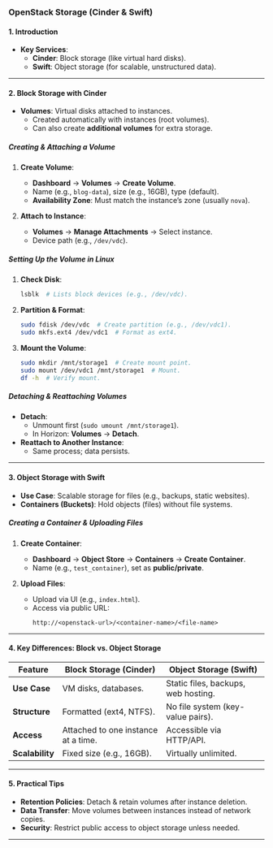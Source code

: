 ### OpenStack Storage (Cinder & Swift)
#### **1. Introduction**  

- **Key Services**:  
  - **Cinder**: Block storage (like virtual hard disks).  
  - **Swift**: Object storage (for scalable, unstructured data).  

---  

#### **2. Block Storage with Cinder**  
- **Volumes**: Virtual disks attached to instances.  
  - Created automatically with instances (root volumes).  
  - Can also create **additional volumes** for extra storage.  

##### **Creating & Attaching a Volume**  
1. **Create Volume**:  
   - **Dashboard** → **Volumes** → **Create Volume**.  
   - Name (e.g., `blog-data`), size (e.g., 16GB), type (default).  
   - **Availability Zone**: Must match the instance’s zone (usually `nova`).  

2. **Attach to Instance**:  
   - **Volumes** → **Manage Attachments** → Select instance.  
   - Device path (e.g., `/dev/vdc`).  

##### **Setting Up the Volume in Linux**  
1. **Check Disk**:  
   ```bash
   lsblk  # Lists block devices (e.g., /dev/vdc).
   ```  
2. **Partition & Format**:  
   ```bash
   sudo fdisk /dev/vdc  # Create partition (e.g., /dev/vdc1).
   sudo mkfs.ext4 /dev/vdc1  # Format as ext4.
   ```  
3. **Mount the Volume**:  
   ```bash
   sudo mkdir /mnt/storage1  # Create mount point.
   sudo mount /dev/vdc1 /mnt/storage1  # Mount.
   df -h  # Verify mount.
   ```  

##### **Detaching & Reattaching Volumes**  
- **Detach**:  
  - Unmount first (`sudo umount /mnt/storage1`).  
  - In Horizon: **Volumes** → **Detach**.  
- **Reattach to Another Instance**:  
  - Same process; data persists.  

---  

#### **3. Object Storage with Swift**  
- **Use Case**: Scalable storage for files (e.g., backups, static websites).  
- **Containers (Buckets)**: Hold objects (files) without file systems.  

##### **Creating a Container & Uploading Files**  
1. **Create Container**:  
   - **Dashboard** → **Object Store** → **Containers** → **Create Container**.  
   - Name (e.g., `test_container`), set as **public/private**.  

2. **Upload Files**:  
   - Upload via UI (e.g., `index.html`).  
   - Access via public URL:  
     ```
     http://<openstack-url>/<container-name>/<file-name>
     ```  

---  

#### **4. Key Differences: Block vs. Object Storage**  
| **Feature**       | **Block Storage (Cinder)**       | **Object Storage (Swift)**       |  
|-------------------|----------------------------------|----------------------------------|  
| **Use Case**      | VM disks, databases.             | Static files, backups, web hosting. |  
| **Structure**     | Formatted (ext4, NTFS).          | No file system (key-value pairs). |  
| **Access**        | Attached to one instance at a time. | Accessible via HTTP/API. |  
| **Scalability**   | Fixed size (e.g., 16GB).         | Virtually unlimited. |  

---  

#### **5. Practical Tips**  
- **Retention Policies**: Detach & retain volumes after instance deletion.  
- **Data Transfer**: Move volumes between instances instead of network copies.  
- **Security**: Restrict public access to object storage unless needed.  

---  
